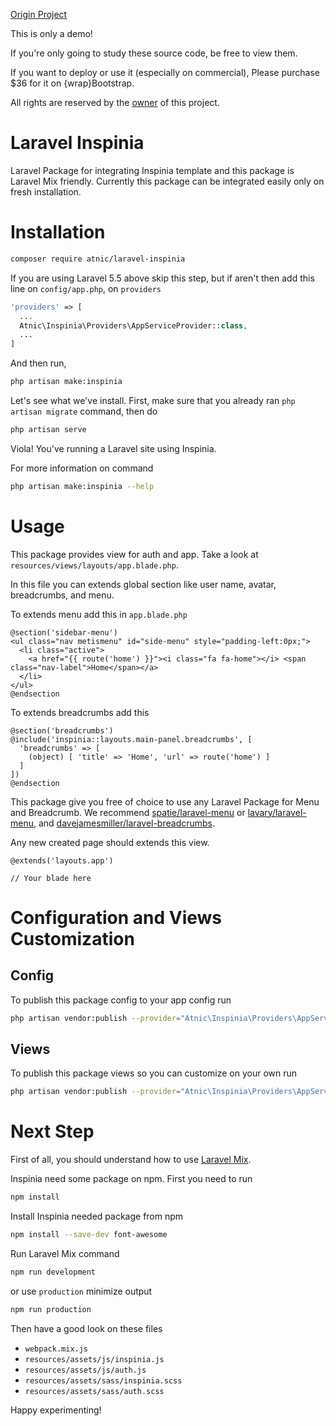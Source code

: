 [Origin Project](https://wrapbootstrap.com/theme/inspinia-responsive-admin-theme-WB0R5L90S)

This is only a demo! 

If you're only going to study these source code, be free to view them.

If you want to deploy or use it (especially on commercial), Please purchase $36 for it on {wrap}Bootstrap.

All rights are reserved by the [owner](https://wrapbootstrap.com/user/WebAppLayers) of this project.


# Laravel Inspinia
Laravel Package for integrating Inspinia template and this package is Laravel Mix friendly. Currently this package can be integrated easily only on fresh installation.

# Installation
```bash
composer require atnic/laravel-inspinia
```
If you are using Laravel 5.5 above skip this step, but if aren't then add this line on ```config/app.php```, on  ```providers```
```php
'providers' => [
  ...
  Atnic\Inspinia\Providers\AppServiceProvider::class,
  ...
]
```
And then run,
```bash
php artisan make:inspinia
```
Let's see what we've install. First, make sure that you already ran ```php artisan migrate``` command, then do
```bash
php artisan serve
```
Viola! You've running a Laravel site using Inspinia.

For more information on command
```bash
php artisan make:inspinia --help
```

# Usage
This package provides view for auth and app. Take a look at ```resources/views/layouts/app.blade.php```.

In this file you can extends global section like user name, avatar, breadcrumbs, and menu.

To extends menu add this in ```app.blade.php```
```blade
@section('sidebar-menu')
<ul class="nav metismenu" id="side-menu" style="padding-left:0px;">
  <li class="active">
    <a href="{{ route('home') }}"><i class="fa fa-home"></i> <span class="nav-label">Home</span></a>
  </li>
</ul>
@endsection
```

To extends breadcrumbs add this
```blade
@section('breadcrumbs')
@include('inspinia::layouts.main-panel.breadcrumbs', [
  'breadcrumbs' => [
    (object) [ 'title' => 'Home', 'url' => route('home') ]
  ]
])
@endsection
```

This package give you free of choice to use any Laravel Package for Menu and Breadcrumb. We recommend [spatie/laravel-menu](https://github.com/spatie/laravel-menu) or [lavary/laravel-menu](https://github.com/lavary/laravel-menu), and [davejamesmiller/laravel-breadcrumbs](https://github.com/davejamesmiller/laravel-breadcrumbs).

Any new created page should extends this view.
```blade
@extends('layouts.app')

// Your blade here
```

# Configuration and Views Customization
## Config
To publish this package config to your app config run
```bash
php artisan vendor:publish --provider="Atnic\Inspinia\Providers\AppServiceProvider" --tag="config"
```
## Views
To publish this package views so you can customize on your own run
```bash
php artisan vendor:publish --provider="Atnic\Inspinia\Providers\AppServiceProvider" --tag="views"
```

# Next Step
First of all, you should understand how to use [Laravel Mix](https://laravel.com/docs/mix).

Inspinia need some package on npm. First you need to run
```bash
npm install
```

Install Inspinia needed package from npm
```bash
npm install --save-dev font-awesome
```

Run Laravel Mix command
```bash
npm run development
```
or use ```production``` minimize output
```bash
npm run production
```

Then have a good look on these files
- ```webpack.mix.js```
- ```resources/assets/js/inspinia.js```
- ```resources/assets/js/auth.js```
- ```resources/assets/sass/inspinia.scss```
- ```resources/assets/sass/auth.scss```

Happy experimenting!

